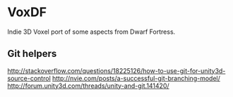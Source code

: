 # VoxDF
Indie 3D Voxel port of some aspects from Dwarf Fortress.


## Git helpers
http://stackoverflow.com/questions/18225126/how-to-use-git-for-unity3d-source-control
http://nvie.com/posts/a-successful-git-branching-model/
http://forum.unity3d.com/threads/unity-and-git.141420/
